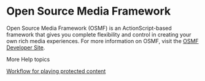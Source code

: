 # Open Source Media Framework

Open Source Media Framework (OSMF) is an ActionScript-based framework that gives
you complete flexibility and control in creating your own rich media
experiences. For more information on OSMF, visit the
[OSMF Developer Site](https://sourceforge.net/adobe/osmf/home/Home/).

More Help topics

[Workflow for playing protected content](./workflow-for-playing-protected-content.md)
